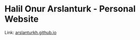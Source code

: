 # Halil Onur Arslanturk - Personal Website
Link: [arslanturkh.github.io](https://arslanturkh.github.io)
